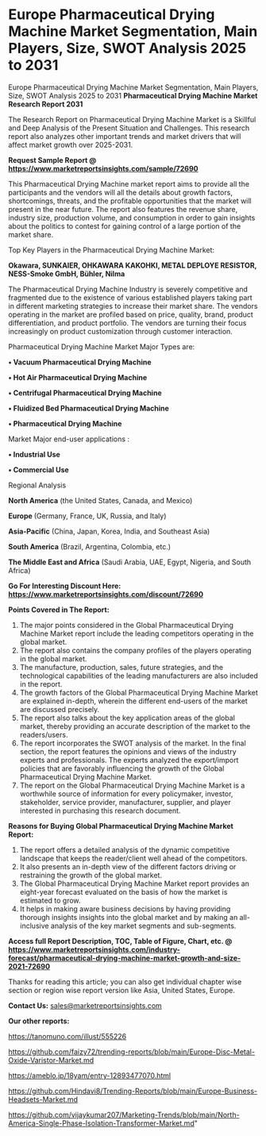 # Europe Pharmaceutical Drying Machine Market Segmentation, Main Players, Size, SWOT Analysis 2025 to 2031
Europe Pharmaceutical Drying Machine Market Segmentation, Main Players, Size, SWOT Analysis 2025 to 2031
<strong>Pharmaceutical Drying Machine Market Research Report 2031</strong>

The Research Report on Pharmaceutical Drying Machine Market is a Skillful and Deep Analysis of the Present Situation and Challenges. This research report also analyzes other important trends and market drivers that will affect market growth over 2025-2031.

<strong>Request Sample Report @ <a href=https://www.marketreportsinsights.com/sample/72690>https://www.marketreportsinsights.com/sample/72690</a></strong>

This Pharmaceutical Drying Machine market report aims to provide all the participants and the vendors will all the details about growth factors, shortcomings, threats, and the profitable opportunities that the market will present in the near future. The report also features the revenue share, industry size, production volume, and consumption in order to gain insights about the politics to contest for gaining control of a large portion of the market share.

Top Key Players in the Pharmaceutical Drying Machine Market:

<strong>Okawara, SUNKAIER, OHKAWARA KAKOHKI, METAL DEPLOYE RESISTOR, NESS-Smoke GmbH, Bühler, Nilma</strong>

The Pharmaceutical Drying Machine Industry is severely competitive and fragmented due to the existence of various established players taking part in different marketing strategies to increase their market share. The vendors operating in the market are profiled based on price, quality, brand, product differentiation, and product portfolio. The vendors are turning their focus increasingly on product customization through customer interaction.

Pharmaceutical Drying Machine Market Major Types are:

<strong>• Vacuum Pharmaceutical Drying Machine

• Hot Air Pharmaceutical Drying Machine

• Centrifugal Pharmaceutical Drying Machine

• Fluidized Bed Pharmaceutical Drying Machine

• Pharmaceutical Drying Machine</strong>

Market Major end-user applications :

<strong>• Industrial Use

• Commercial Use</strong>

Regional Analysis

</u><strong><b>North America</b></strong> (the United States, Canada, and Mexico)

<strong><b>Europe </b></strong>(Germany, France, UK, Russia, and Italy)

<strong><b>Asia-Pacific</b></strong> (China, Japan, Korea, India, and Southeast Asia)

<strong><b>South America</b></strong> (Brazil, Argentina, Colombia, etc.)

<strong><b>The Middle East and Africa</b></strong> (Saudi Arabia, UAE, Egypt, Nigeria, and South Africa)

<strong>Go For Interesting Discount Here: <a href=https://www.marketreportsinsights.com/discount/72690>https://www.marketreportsinsights.com/discount/72690</a></strong>

<strong>Points Covered in The Report:</strong>
<ol>
  <li>The major points considered in the Global Pharmaceutical Drying Machine Market report include the leading competitors operating in the global market.</li>
  <li>The report also contains the company profiles of the players operating in the global market.</li>
  <li>The manufacture, production, sales, future strategies, and the technological capabilities of the leading manufacturers are also included in the report.</li>
  <li>The growth factors of the Global Pharmaceutical Drying Machine Market are explained in-depth, wherein the different end-users of the market are discussed precisely.</li>
  <li>The report also talks about the key application areas of the global market, thereby providing an accurate description of the market to the readers/users.</li>
  <li>The report incorporates the SWOT analysis of the market. In the final section, the report features the opinions and views of the industry experts and professionals. The experts analyzed the export/import policies that are favorably influencing the growth of the Global Pharmaceutical Drying Machine Market.</li>
  <li>The report on the Global Pharmaceutical Drying Machine Market is a worthwhile source of information for every policymaker, investor, stakeholder, service provider, manufacturer, supplier, and player interested in purchasing this research document.</li>
</ol>
<strong>Reasons for Buying Global Pharmaceutical Drying Machine Market Report:</strong>

<ol>
  <li>The report offers a detailed analysis of the dynamic competitive landscape that keeps the reader/client well ahead of the competitors.</li>
  <li>It also presents an in-depth view of the different factors driving or restraining the growth of the global market.</li>
  <li>The Global Pharmaceutical Drying Machine Market report provides an eight-year forecast evaluated on the basis of how the market is estimated to grow.</li>
  <li>It helps in making aware business decisions by having providing thorough insights insights into the global market and by making an all-inclusive analysis of the key market segments and sub-segments.</li>
</ol>
<strong>Access full Report Description, TOC, Table of Figure, Chart, etc. @ <a href=https://www.marketreportsinsights.com/industry-forecast/pharmaceutical-drying-machine-market-growth-and-size-2021-72690>https://www.marketreportsinsights.com/industry-forecast/pharmaceutical-drying-machine-market-growth-and-size-2021-72690</a></strong>


Thanks for reading this article; you can also get individual chapter wise section or region wise report version like Asia, United States, Europe.

<strong>Contact Us:</strong>
sales@marketreportsinsights.com

<strong>Our other reports:</strong>

<a href=https://tanomuno.com/illust/555226>https://tanomuno.com/illust/555226</a>

<a href=https://github.com/faizy72/trending-reports/blob/main/Europe-Disc-Metal-Oxide-Varistor-Market.md>https://github.com/faizy72/trending-reports/blob/main/Europe-Disc-Metal-Oxide-Varistor-Market.md</a>

<a href=https://ameblo.jp/18yam/entry-12893477070.html>https://ameblo.jp/18yam/entry-12893477070.html</a>

<a href=https://github.com/Hindavi8/Trending-Reports/blob/main/Europe-Business-Headsets-Market.md>https://github.com/Hindavi8/Trending-Reports/blob/main/Europe-Business-Headsets-Market.md</a>

<a href=https://github.com/vijaykumar207/Marketing-Trends/blob/main/North-America-Single-Phase-Isolation-Transformer-Market.md>https://github.com/vijaykumar207/Marketing-Trends/blob/main/North-America-Single-Phase-Isolation-Transformer-Market.md</a>"
